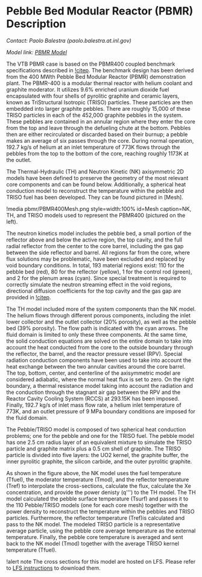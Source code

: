 # Pebble Bed Modular Reactor (PBMR) Description

*Contact: Paolo Balestra (paolo.balestra.at.inl.gov)*

*Model link: [PBMR Model](https://github.com/idaholab/virtual_test_bed/tree/devel/htgr/pbmr400)*

The VTB PBMR case is based on the PBMR400 coupled benchmark specifications described in [!citep](PBMR400). The benchmark design has been derived from the 400 MWth Pebble Bed Modular Reactor (PBMR) demonstration plant. The PBMR-400 is a modular thermal reactor with helium coolant and graphite moderator. It utilizes 9.6% enriched uranium dioxide fuel encapsulated with four shells of pyrolitic graphite and ceramic layers, known as TriStructural Isotropic (TRISO) particles. These particles are then embedded into larger graphite pebbles. There are roughly 15,000 of these TRISO particles in each of the 452,000 graphite pebbles in the system. These pebbles are contained in an annular region where they enter the core from the top and leave through the defueling chute at the bottom. Pebbles then are either recirculated or discarded based on their burnup; a pebble makes an average of six passes through the core. During normal operation, 192.7 kg/s of helium at an inlet temperature of 773K flows through the pebbles from the top to the bottom of the core, reaching roughly 1173K at the outlet.

The Thermal-Hydraulic (TH) and Neutron Kinetic (NK) axisymmetric 2D models have been defined to preserve the geometry of the most relevant core components and can be found below. Additionally, a spherical heat conduction model to reconstruct the temperature within the pebble and TRISO fuel has been developed. They can be found pictured in [Mesh].

!media pbmr/PBMR400Mesh.png
        style=width:100%
        id=Mesh
        caption=NK, TH, and TRISO models used to represent the PBMR400 (pictured on the left).

The neutron kinetics model includes the pebble bed, a small portion of the reflector above and below the active region, the top cavity, and the full radial reflector from the center to the core barrel, including the gas gap between the side reflector and barrel. All regions far from the core, where flux solutions may be problematic, have been excluded and replaced by void boundary conditions. In total, 193 material regions exist: 110 for the pebble bed (red), 80 for the reflector (yellow), 1 for the control rod (green), and 2 for the plenum areas (cyan). Since special treatment is required to correctly simulate the neutron streaming effect in the void regions, directional diffusion coefficients for the top cavity and the gas gap are provided in [!citep](PBMR400).

The TH model included more of the system components than the NK model. The helium flows through different porous components, including the inlet lower collector and the outlet collector (20% porosity), as well as the pebble bed (39% porosity). The flow path is indicated with the cyan arrows. The fluid domain is limited to only these three components. At the same time, the solid conduction equations are solved on the entire domain to take into account the heat conducted from the core to the outside boundary through the reflector, the barrel, and the reactor pressure vessel (RPV). Special radiation conduction components have been used to take into account the heat exchange between the two annular cavities around the core barrel. The top, bottom, center, and centerline of the axisymmetric model are considered adiabatic, where the normal heat flux is set to zero. On the right boundary, a thermal resistance model taking into account the radiation and the conduction through the stagnant air gap between the RPV and the Reactor Cavity Cooling System (RCCS) at 293.15K has been imposed. Finally, 192.7 kg/s of inlet mass flow rate, a helium inlet temperature of 773K, and an outlet pressure of 9 MPa boundary conditions are imposed for the fluid domain.

The Pebble/TRISO model is composed of two spherical heat conduction problems; one for the pebble and one for the TRISO fuel.  The pebble model has one 2.5 cm radius layer of an equivalent mixture to simulate the TRISO particle and graphite matrix plus a 0.5 cm shell of graphite. The TRISO particle is divided into five layers: the UO2 kernel, the graphite buffer, the inner pyrolitic graphite, the silicon carbide, and the outer pyrolitic graphite.

As shown in the figure above, the NK model uses the fuel temperature (Tfuel), the moderator temperature (Tmod), and the reflector temperature (Tref) to interpolate the cross-sections, calculate the flux, calculate the Xe concentration, and provide the power denisty (q''') to the TH model. The TH model calculated the pebble surface temperature (Tsurf) and passes it to the 110 Pebble/TRISO models (one for each core mesh) together with the power density to reconstruct the temperature within the pebbles and TRISO particles. Furthermore, the reflector temperature (Tref)is calculated and pass to the NK model. The modeled TRISO particle is a representative average particle, using the pebble core average temperature as the external temperature. Finally, the pebble core temperature is averaged and sent back to the NK model (Tmod) together with the average TRISO kernel temperature (Tfuel).

!alert note
The cross sections for this model are hosted on LFS. Please refer to [LFS instructions](resources/how_to_use_vtb.md#lfs)
to download them.
